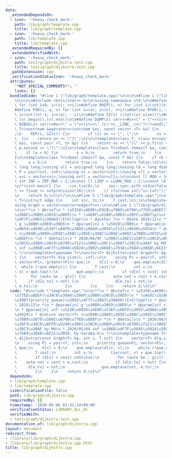 ```yaml
---
data:
  _extendedDependsOn:
  - icon: ':heavy_check_mark:'
    path: lib/graph/template.cpp
    title: lib/graph/template.cpp
  - icon: ':heavy_check_mark:'
    path: lib/template.cpp
    title: lib/template.cpp
  _extendedRequiredBy: []
  _extendedVerifiedWith:
  - icon: ':heavy_check_mark:'
    path: test/graph/dijkstra.test.cpp
    title: test/graph/dijkstra.test.cpp
  _pathExtension: cpp
  _verificationStatusIcon: ':heavy_check_mark:'
  attributes:
    '*NOT_SPECIAL_COMMENTS*': ''
    links: []
  bundledCode: "#line 1 \"lib/graph/template.cpp\"\n\n\n\n#line 1 \"lib/template.cpp\"\
    \n\n\n\n#include <bits/stdc++.h>\n\nusing namespace std;\n\n#define REP(i, n)\
    \ for (int i=0; i<(n); ++i)\n#define RREP(i, n) for (int i=(int)(n)-1; i>=0; --i)\n\
    #define FOR(i, a, n) for (int i=(a); i<(n); ++i)\n#define RFOR(i, a, n) for (int\
    \ i=(int)(n)-1; i>=(a); --i)\n\n#define SZ(x) ((int)(x).size())\n#define ALL(x)\
    \ (x).begin(),(x).end()\n\n#define DUMP(x) cerr<<#x<<\" = \"<<(x)<<endl\n#define\
    \ DEBUG(x) cerr<<#x<<\" = \"<<(x)<<\" (L\"<<__LINE__<<\")\"<<endl;\n\ntemplate<class\
    \ T>\nostream &operator<<(ostream &os, const vector <T> &v) {\n    os << \"[\"\
    ;\n    REP(i, SZ(v)) {\n        if (i) os << \", \";\n        os << v[i];\n  \
    \  }\n    return os << \"]\";\n}\n\ntemplate<class T, class U>\nostream &operator<<(ostream\
    \ &os, const pair <T, U> &p) {\n    return os << \"(\" << p.first << \" \" <<\
    \ p.second << \")\";\n}\n\ntemplate<class T>\nbool chmax(T &a, const T &b) {\n\
    \    if (a < b) {\n        a = b;\n        return true;\n    }\n    return false;\n\
    }\n\ntemplate<class T>\nbool chmin(T &a, const T &b) {\n    if (b < a) {\n   \
    \     a = b;\n        return true;\n    }\n    return false;\n}\n\nusing ll =\
    \ long long;\nusing ull = unsigned long long;\nusing ld = long double;\nusing\
    \ P = pair<int, int>;\nusing vi = vector<int>;\nusing vll = vector<ll>;\nusing\
    \ vvi = vector<vi>;\nusing vvll = vector<vll>;\n\nconst ll MOD = 1e9 + 7;\nconst\
    \ int INF = INT_MAX / 2;\nconst ll LINF = LLONG_MAX / 2;\nconst ld eps = 1e-9;\n\
    \n/*\nint main() {\n    cin.tie(0);\n    ios::sync_with_stdio(false);\n    cout\
    \ << fixed << setprecision(10);\n\n    // ifstream in(\"in.txt\");\n    // cin.rdbuf(in.rdbuf());\n\
    \n    return 0;\n}\n*/\n\n\n#line 5 \"lib/graph/template.cpp\"\n\ntemplate<typename\
    \ T>\nstruct edge {\n    int src, to;\n    T cost;\n};\n\ntemplate<typename T>\n\
    using Graph = vector<vector<edge<T>>>;\n\n\n#line 2 \"lib/graph/dijkstra.cpp\"\
    \n\n/**\n * @brief\n * \u5358\u4E00\u59CB\u70B9\u6700\u77ED\u8DEF(\u30C0\u30A4\
    \u30AF\u30B9\u30C8\u30E9)\n * \u4E8C\u5206\u30D2\u30FC\u30D7(priority_queue)\u3092\
    \u4F7F\u3063\u3066O((E+V)logV)\n * @author ?\n * @date 2019/12\n *\n * @param[in]\
    \ g \u30B0\u30E9\u30D5\n * @param[in] s \u59CB\u70B9\n * @param[in] inf \u5230\
    \u9054\u4E0D\u53EF\u80FD\u3092\u8868\u3059\u7121\u9650\u5024\n * @return vector<T>\
    \ s\u304B\u3089\u305D\u308C\u305E\u308C\u306E\u9802\u70B9\u3078\u306E\u6700\u77ED\
    \u8DEF\n *\n * @details\n * 2020/04/07 \u30B3\u30E1\u30F3\u30C8\u8FFD\u52A0\u3001\
    \u30C6\u30B9\u30C8\u6709\u7121\u306E\u30C1\u30A7\u30C3\u30AF by Md\n * 2020/05/04\
    \ inf \u306B\u4F7F\u3046\u5024\u3092\u660E\u793A\u7684\u306B\u6E21\u3059. by haraba-k\n\
    \ */\n\ntemplate<typename T>\nvector<T> dijkstra(const Graph<T> &g, int s, T inf)\
    \ {\n    vector<T> d(g.size(), inf);\n\n    using Pi = pair<T, int>;\n    priority_queue<Pi,\
    \ vector<Pi>, greater<Pi>> que;\n    d[s] = 0;\n    que.emplace(d[s], s);\n  \
    \  while (!que.empty()) {\n        T cost;\n        int v;\n        tie(cost,\
    \ v) = que.top();\n        que.pop();\n        if (d[v] < cost) continue;\n  \
    \      for (auto &e : g[v]) {\n            auto nxt = cost + e.cost;\n       \
    \     if (d[e.to] > nxt) {\n                d[e.to] = nxt;\n                que.emplace(nxt,\
    \ e.to);\n            }\n        }\n    }\n    return d;\n}\n"
  code: "#include \"template.cpp\"\n\n/**\n * @brief\n * \u5358\u4E00\u59CB\u70B9\u6700\
    \u77ED\u8DEF(\u30C0\u30A4\u30AF\u30B9\u30C8\u30E9)\n * \u4E8C\u5206\u30D2\u30FC\
    \u30D7(priority_queue)\u3092\u4F7F\u3063\u3066O((E+V)logV)\n * @author ?\n * @date\
    \ 2019/12\n *\n * @param[in] g \u30B0\u30E9\u30D5\n * @param[in] s \u59CB\u70B9\
    \n * @param[in] inf \u5230\u9054\u4E0D\u53EF\u80FD\u3092\u8868\u3059\u7121\u9650\
    \u5024\n * @return vector<T> s\u304B\u3089\u305D\u308C\u305E\u308C\u306E\u9802\
    \u70B9\u3078\u306E\u6700\u77ED\u8DEF\n *\n * @details\n * 2020/04/07 \u30B3\u30E1\
    \u30F3\u30C8\u8FFD\u52A0\u3001\u30C6\u30B9\u30C8\u6709\u7121\u306E\u30C1\u30A7\
    \u30C3\u30AF by Md\n * 2020/05/04 inf \u306B\u4F7F\u3046\u5024\u3092\u660E\u793A\
    \u7684\u306B\u6E21\u3059. by haraba-k\n */\n\ntemplate<typename T>\nvector<T>\
    \ dijkstra(const Graph<T> &g, int s, T inf) {\n    vector<T> d(g.size(), inf);\n\
    \n    using Pi = pair<T, int>;\n    priority_queue<Pi, vector<Pi>, greater<Pi>>\
    \ que;\n    d[s] = 0;\n    que.emplace(d[s], s);\n    while (!que.empty()) {\n\
    \        T cost;\n        int v;\n        tie(cost, v) = que.top();\n        que.pop();\n\
    \        if (d[v] < cost) continue;\n        for (auto &e : g[v]) {\n        \
    \    auto nxt = cost + e.cost;\n            if (d[e.to] > nxt) {\n           \
    \     d[e.to] = nxt;\n                que.emplace(nxt, e.to);\n            }\n\
    \        }\n    }\n    return d;\n}\n"
  dependsOn:
  - lib/graph/template.cpp
  - lib/template.cpp
  isVerificationFile: false
  path: lib/graph/dijkstra.cpp
  requiredBy: []
  timestamp: '2020-05-06 01:41:24+09:00'
  verificationStatus: LIBRARY_ALL_AC
  verifiedWith:
  - test/graph/dijkstra.test.cpp
documentation_of: lib/graph/dijkstra.cpp
layout: document
redirect_from:
- /library/lib/graph/dijkstra.cpp
- /library/lib/graph/dijkstra.cpp.html
title: lib/graph/dijkstra.cpp
---
```

